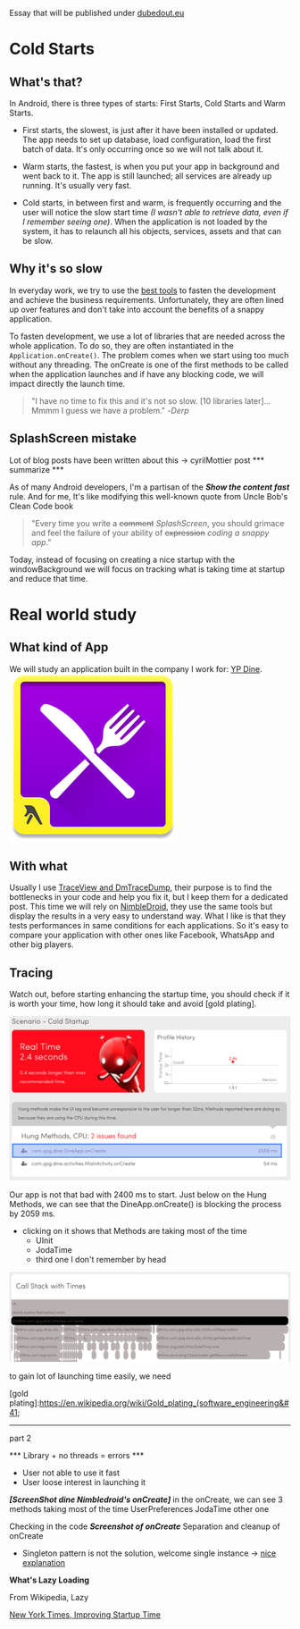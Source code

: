 Essay that will be published under [dubedout.eu](http://dubedout.eu)

# Cold Starts
## What's that?
In Android, there is three types of starts: First Starts, Cold Starts and Warm Starts.

- First starts, the slowest, is just after it have been installed or updated. The app needs to set up database, load configuration, load the first batch of data. It's only occurring once so we will not talk about it.

- Warm starts, the fastest, is when you put your app in background and went back to it. The app is still launched; all services are already up running. It's usually very fast.

- Cold starts, in between first and warm, is frequently occurring and the user will notice the slow start time *(I wasn't able to retrieve data, even if I remember seeing one)*. When the application is not loaded by the system, it has to relaunch all his objects, services, assets and that can be slow.

## Why it's so slow
In everyday work, we try to use the [best tools] to fasten the development and achieve the business requirements. Unfortunately, they are often lined up over features and don't take into account the benefits of a snappy application.

To fasten development, we use a lot of libraries that are needed across the whole application. To do so, they are often instantiated in the ```Application.onCreate()```. The problem comes when we start using too much without any threading. The onCreate is one of the first methods to be called when the application launches and if have any blocking code, we will impact directly the launch time.

> "I have no time to fix this and it's not so slow. [10 libraries later]... Mmmm I guess we have a problem." -*Derp*

## SplashScreen mistake
Lot of blog posts have been written about this -> cyrilMottier post
*** summarize ***

As of many Android developers, I'm a partisan of the ***Show the content fast*** rule. And for me, It's like modifying this well-known quote from Uncle Bob's Clean Code book
> "Every time you write a ~~comment~~ *SplashScreen*, you should grimace and feel the failure of your ability of ~~expression~~ *coding a snappy app*."

Today, instead of focusing on creating a nice startup with the windowBackground we will focus on tracking what is taking time at startup and reduce that time.

# Real world study
## What kind of App
We will study an application built in the company I work for: [YP Dine].
![Logo YP Dine][YPDine_logo]  


## With what
Usually I use [TraceView and DmTraceDump], their purpose is to find the bottlenecks in your code and help you fix it, but I keep them for a dedicated post. This time we will rely on [NimbleDroid], they use the same tools but display the results in a very easy to understand way. What I like is that they tests performances in same conditions for each applications. So it's easy to compare your application with other ones like Facebook, WhatsApp and other big players.

## Tracing
Watch out, before starting enhancing the startup time, you should check if it is worth your time, how long it should take and avoid [gold plating].  

![2.6s launch time][YPDine_general]  

Our app is not that bad with 2400 ms to start. Just below on the Hung Methods, we can see that the DineApp.onCreate() is blocking the process by 2059 ms.  

- clicking on it shows that Methods are taking most of the time
  - UInit
  - JodaTime
  - third one I don't remember by head

![onCreate 3 methods blocking startup][YPDine_onCreate]

to gain lot of launching time easily, we need




[comment]: <> (IMAGES)
[YPDine_logo]: images/ypdine_logo.webp
[YPDine_general]: images/dine_cold_startup.png
[YPDine_onCreate]: images/dine_callstack_onCreate.png

[comment]: <> (LINKS)
[best tools]:https://github.com/codepath/android_guides/wiki/Must-Have-Libraries
[YP Dine]:https://play.google.com/store/apps/details?id=com.ypg.dine
[NimbleDroid]:https://nimbledroid.com/
[TraceView and DmTraceDump]:http://developer.android.com/tools/debugging/debugging-tracing.html
[gold plating]:https://en.wikipedia.org/wiki/Gold_plating_(software_engineering&#41;





_________________________________________________
part 2


*** Library + no threads = errors ***

- User not able to use it fast
- User loose interest in launching it




***[ScreenShot dine Nimbledroid's onCreate]***
in the onCreate, we can see 3 methods taking most of the time
UserPreferences
JodaTime
other one

Checking in the code
***Screenshot of onCreate***
Separation and cleanup of onCreate



- Singleton pattern is not the solution, welcome single instance
-> [nice explanation](http://programmers.stackexchange.com/a/40610/212413)




**What's Lazy Loading**

From Wikipedia, Lazy


[New York Times, Improving Startup Time](http://open.blogs.nytimes.com/2016/02/11/improving-startup-time-in-the-nytimes-android-app/?_r=0)
